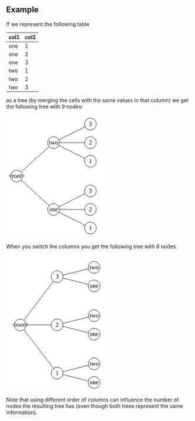 ## Example

If we represent the following table 

|col1|col2|
|---|---|
|one|1|
|one|2|
|one|3|
|two|1|
|two|2|
|two|3|

as a tree (by merging the cells with the same values in that column) we get the following tree with 9 nodes:

![tree1](tree1.png)

When you switch the columns you get the following tree with 8 nodes.

![tree2](tree2.png)

Note that using different order of columns can influence the number of nodes the resulting tree has (even though both trees represent the same information).